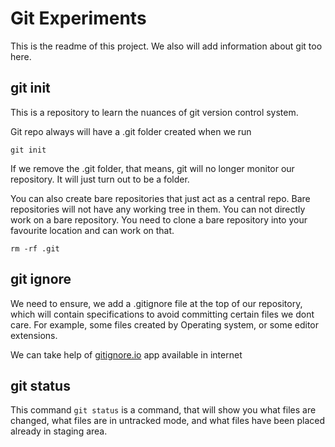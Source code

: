 # Git Experiments

This is the readme of this project. We also will add information about git too here.

## git init

This is a repository to learn the nuances of git version control system.

Git repo always will have a .git folder created when we run

```
git init

```

If we remove the .git folder, that means, git will no longer monitor our repository. It will just turn out to be a folder.

You can also create bare repositories that just act as a central repo. Bare repositories will not have any working tree in them. You can not directly work on a bare repository. You need to clone a bare repository into your favourite location and can work on that.

```
rm -rf .git
```

## git ignore

We need to ensure, we add a .gitignore file at the top of our repository, which will contain specifications to avoid committing certain files we dont care. For example, some files created by Operating system, or some editor extensions.

We can take help of [gitignore.io](https://www.toptal.com/developers/gitignore) app available in internet

## git status

This command `git status` is a command, that will show you what files are changed, what files are in untracked mode, and what files have been placed already in staging area.
